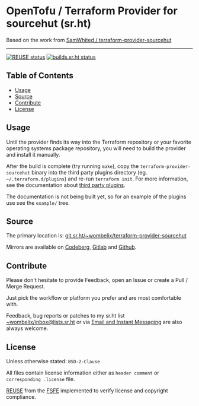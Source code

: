 <!--
    SPDX-FileCopyrightText: 2024 Dominik Wombacher <dominik@wombacher.cc>
    SPDX-FileCopyrightText: 2019 The SourceHut API Contributors

    SPDX-License-Identifier: CC0-1.0
-->

# OpenTofu / Terraform Provider for sourcehut (sr.ht)

Based on the work from [SamWhited / terraform-provider-sourcehut](https://codeberg.org/SamWhited/terraform-provider-sourcehut)

---

[![REUSE status](https://api.reuse.software/badge/git.sr.ht/~wombelix/terraform-provider-sourcehut)](https://api.reuse.software/info/git.sr.ht/~wombelix/terraform-provider-sourcehut)
[![builds.sr.ht status](https://builds.sr.ht/~wombelix/terraform-provider-sourcehut.svg)](https://builds.sr.ht/~wombelix/terraform-provider-sourcehut?)

## Table of Contents

* [Usage](#usage)
* [Source](#source)
* [Contribute](#contribute)
* [License](#license)

## Usage

Until the provider finds its way into the Terraform repository or your favorite
operating systems package repository, you will need to build the provider and
install it manually.

After the build is complete (try running `make`), copy the
`terraform-provider-sourcehut` binary into the third party plugins directory
(eg. `~/.terraform.d/plugins`) and re-run `terraform init`.
For more information, see the documentation about [third party plugins].

The documentation is not being built yet, so for an example of the plugins use
see the `example/` tree.

[third party plugins]: https://www.terraform.io/docs/configuration/providers.html#third-party-plugins

## Source

The primary location is:
[git.sr.ht/~wombelix/terraform-provider-sourcehut](https://git.sr.ht/~wombelix/terraform-provider-sourcehut)

Mirrors are available on
[Codeberg](https://codeberg.org/wombelix/terraform-provider-sourcehut),
[Gitlab](https://gitlab.com/wombelix/terraform-provider-sourcehut)
and
[Github](https://github.com/wombelix/terraform-provider-sourcehut).

## Contribute

Please don't hesitate to provide Feedback,
open an Issue or create a Pull / Merge Request.

Just pick the workflow or platform you prefer and are most comfortable with.

Feedback, bug reports or patches to my sr.ht list
[~wombelix/inbox@lists.sr.ht](https://lists.sr.ht/~wombelix/inbox) or via
[Email and Instant Messaging](https://dominik.wombacher.cc/pages/contact.html)
are also always welcome.

## License

Unless otherwise stated: `BSD-2-Clause`

All files contain license information either as
`header comment` or `corresponding .license` file.

[REUSE](https://reuse.software) from the [FSFE](https://fsfe.org/)
implemented to verify license and copyright compliance.
